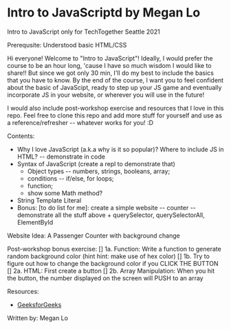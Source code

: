 # Intro to JavaScriptd by Megan Lo
Intro to JavaScript only for TechTogether Seattle 2021

Prerequsite: Understood basic HTML/CSS

Hi everyone! Welcome to "Intro to JavaScript"! Ideally, I would prefer the course to be an hour long, 'cause I have so much wisdom I would like to share!! But since we got only 30 min, I'll do my best to include the basics that you have to know. By the end of the course, I want you to feel confident about the basic of JavaScipt, ready to step up your JS game and eventually incorporate JS in your website, or wherever you will use in the future!

I would also include post-workshop exercise and resources that I love in this repo. Feel free to clone this repo and add more stuff for yourself and use as a reference/refresher -- whatever works for you! :D 

Contents:
- Why I love JavaScript (a.k.a why is it so popular)? Where to include JS in HTML? -- demonstrate in code
- Syntax of JavaScript (create a repl to demonstrate that)
  - Object types -- numbers, strings, booleans, array; 
  - conditions -- if/else, for loops;
  - function;
  - show some Math method?
- String Template Literal
- Bonus: [to do list for me]: create a simple website -- counter -- demonstrate all the stuff above + querySelector, querySelectorAll, ElementById

Website Idea: A Passenger Counter with background change

Post-workshop bonus exercise:
[] 1a. Function: Write a function to generate random background color (hint hint: make use of hex color)
[] 1b. Try to figure out how to change the background color if you CLICK THE BUTTON
[] 2a. HTML: First create a button 
[] 2b. Array Manipulation: When you hit the button, the number displayed on the screen will PUSH to an array


Resources:
- [GeeksforGeeks](https://www.geeksforgeeks.org/introduction-to-javascript/)

Written by: Megan Lo
